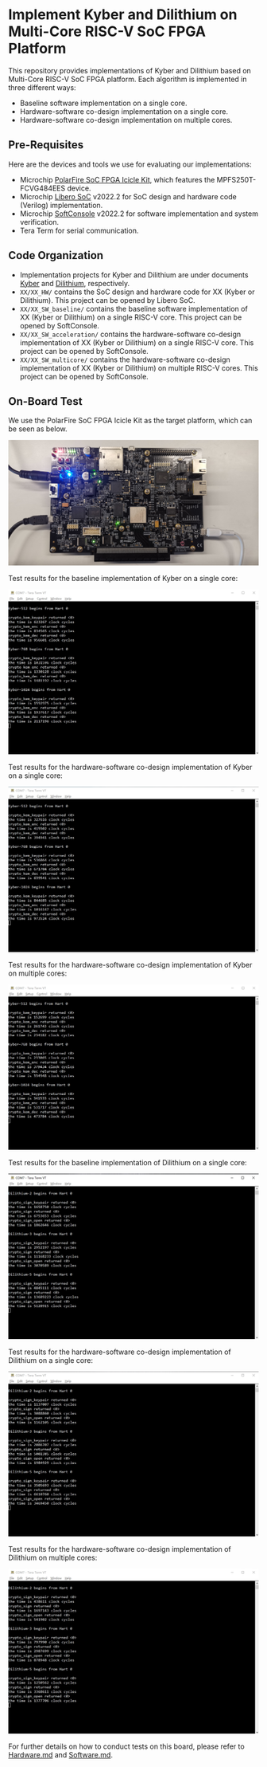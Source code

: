 # Implement Kyber and Dilithium on Multi-Core RISC-V SoC FPGA Platform

This repository provides implementations of Kyber and Dilithium based on Multi-Core RISC-V SoC FPGA platform. Each algorithm is implemented in three different ways:

- Baseline software implementation on a single core.
- Hardware-software co-design implementation on a single core.
- Hardware-software co-design implementation on multiple cores.

## Pre-Requisites

Here are the devices and tools we use for evaluating our implementations:

- Microchip [PolarFire SoC FPGA Icicle Kit](https://www.microsemi.com/existing-parts/parts/152514), which features the MPFS250T-FCVG484EES device.
- Microchip [Libero SoC](https://www.microchip.com/en-us/products/fpgas-and-plds/fpga-and-soc-design-tools/soc-fpga/softconsole#downloads) v2022.2 for SoC design and hardware code (Verilog) implementation.
- Microchip [SoftConsole](https://www.microchip.com/en-us/products/fpgas-and-plds/fpga-and-soc-design-tools/soc-fpga/softconsole#downloads) v2022.2 for software implementation and system verification.
- Tera Term for serial communication.

## Code Organization

- Implementation projects for Kyber and Dilithium are under documents [Kyber](./Kyber/) and [Dilithium](./Dilithium/), respectively.
- `XX/XX_HW/` contains the SoC design and hardware code for XX (Kyber or Dilithium). This project can be opened by Libero SoC.
- `XX/XX_SW_baseline/` contains the baseline software implementation of XX (Kyber or Dilithium) on a single RISC-V core. This project can be opened by SoftConsole.
- `XX/XX_SW_acceleration/` contains the hardware-software co-design implementation of XX (Kyber or Dilithium) on a single RISC-V core. This project can be opened by SoftConsole.
- `XX/XX_SW_multicore/` contains the hardware-software co-design implementation of XX (Kyber or Dilithium) on multiple RISC-V cores. This project can be opened by SoftConsole.

## On-Board Test

We use the PolarFire SoC FPGA Icicle Kit as the target platform, which can be seen as below.

![PolarFire](Figures/PolarFire.jpg)

Test results for the baseline implementation of Kyber on a single core:

![Kyber_baseline](Figures/Kyber_baseline_test.png)

Test results for the hardware-software co-design implementation of Kyber on a single core:

![Kyber_acceleration](Figures/Kyber_acceleration_test.png)

Test results for the hardware-software co-design implementation of Kyber on multiple cores:

![Kyber_multicore](Figures/Kyber_multicore_test.png)

Test results for the baseline implementation of Dilithium on a single core:

![Dilithium_baseline](Figures/Dilithium_baseline_test.png)

Test results for the hardware-software co-design implementation of Dilithium on a single core:

![Dilithium_acceleration](Figures/Dilithium_acceleration_test.png)

Test results for the hardware-software co-design implementation of Dilithium on multiple cores:

![Dilithium_multicore](Figures/Dilithium_multicore_test.png)

For further details on how to conduct tests on this board, please refer to [Hardware.md](./Hardware.md) and [Software.md](./Software.md).
